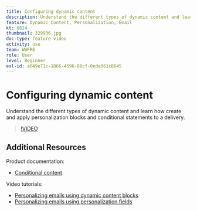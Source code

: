 ```yaml
---
title: Configuring dynamic content
description: Understand the different types of dynamic content and learn how create and apply personalization blocks and conditional statements to a delivery.
feature: Dynamic Content, Personalization, Email
kt: 6824
thumbnail: 329936.jpg
doc-type: feature video
activity: use
team: WWFRE
role: User
level: Beginner
exl-id: a649e71c-1866-4596-88cf-0ede861c8845
---
```

# Configuring dynamic content

Understand the different types of dynamic content and learn how create and apply personalization blocks and conditional statements to a delivery.

>[!VIDEO](https://video.tv.adobe.com/v/329936?quality=12)

## Additional Resources

Product documentation:

* [Conditional content](https://experienceleague.adobe.com/docs/campaign-classic/using/sending-messages/personalizing-deliveries/conditional-content.html?lang=en)

Video tutorials:

* [Personalizing emails using dynamic content blocks](/help/sending-messages/email-channel/personalization-with-dynamic-content-blocks.md)
* [Personalizing emails using personalization fields](/help/sending-messages/email-channel/personalizing-emails-using-personalization-fields.md)
